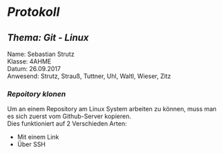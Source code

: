 # *Protokoll*
## *Thema: Git - Linux*
 Name:   Sebastian Strutz  
 Klasse: 4AHME  
 Datum: 26.09.2017  
 Anwesend: Strutz, Strauß, Tuttner, Uhl, Waltl, Wieser, Zitz  
### *Repoitory klonen*  
Um an einem Repository am Linux System arbeiten zu können, muss man es sich zuerst vom Github-Server kopieren.  
Dies funktioniert auf 2 Verschieden Arten:
* Mit einem Link   
* Über SSH
